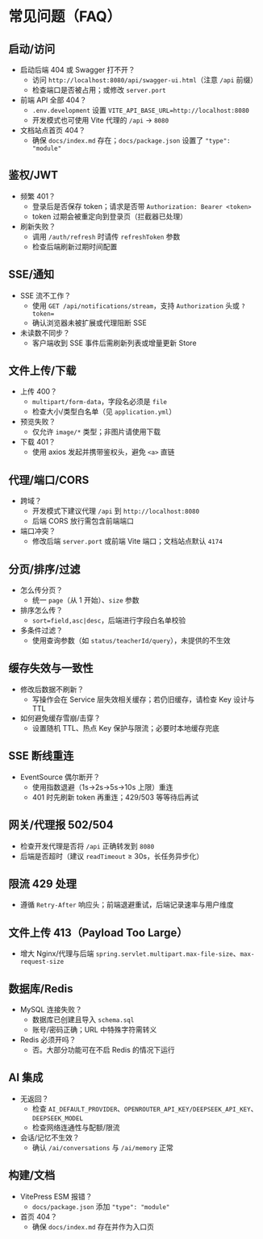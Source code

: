 # 常见问题（FAQ）

## 启动/访问
- 启动后端 404 或 Swagger 打不开？
  - 访问 `http://localhost:8080/api/swagger-ui.html`（注意 `/api` 前缀）
  - 检查端口是否被占用；或修改 `server.port`
- 前端 API 全部 404？
  - `.env.development` 设置 `VITE_API_BASE_URL=http://localhost:8080`
  - 开发模式也可使用 Vite 代理的 `/api` → `8080`
- 文档站点首页 404？
  - 确保 `docs/index.md` 存在；`docs/package.json` 设置了 `"type": "module"`

## 鉴权/JWT
- 频繁 401？
  - 登录后是否保存 token；请求是否带 `Authorization: Bearer <token>`
  - token 过期会被重定向到登录页（拦截器已处理）
- 刷新失败？
  - 调用 `/auth/refresh` 时请传 `refreshToken` 参数
  - 检查后端刷新过期时间配置

## SSE/通知
- SSE 流不工作？
  - 使用 `GET /api/notifications/stream`，支持 `Authorization` 头或 `?token=`
  - 确认浏览器未被扩展或代理阻断 SSE
- 未读数不同步？
  - 客户端收到 SSE 事件后需刷新列表或增量更新 Store

## 文件上传/下载
- 上传 400？
  - `multipart/form-data`，字段名必须是 `file`
  - 检查大小/类型白名单（见 `application.yml`）
- 预览失败？
  - 仅允许 `image/*` 类型；非图片请使用下载
- 下载 401？
  - 使用 axios 发起并携带鉴权头，避免 `<a>` 直链

## 代理/端口/CORS
- 跨域？
  - 开发模式下建议代理 `/api` 到 `http://localhost:8080`
  - 后端 CORS 放行需包含前端端口
- 端口冲突？
  - 修改后端 `server.port` 或前端 Vite 端口；文档站点默认 `4174`

## 分页/排序/过滤
- 怎么传分页？
  - 统一 `page`（从 1 开始）、`size` 参数
- 排序怎么传？
  - `sort=field,asc|desc`，后端进行字段白名单校验
- 多条件过滤？
  - 使用查询参数（如 `status/teacherId/query`），未提供的不生效

## 缓存失效与一致性
- 修改后数据不刷新？
  - 写操作会在 Service 层失效相关缓存；若仍旧缓存，请检查 Key 设计与 TTL
- 如何避免缓存雪崩/击穿？
  - 设置随机 TTL、热点 Key 保护与限流；必要时本地缓存兜底

## SSE 断线重连
- EventSource 偶尔断开？
  - 使用指数退避（1s→2s→5s→10s 上限）重连
  - 401 时先刷新 token 再重连；429/503 等等待后再试

## 网关/代理报 502/504
- 检查开发代理是否将 `/api` 正确转发到 `8080`
- 后端是否超时（建议 `readTimeout` ≥ 30s，长任务异步化）

## 限流 429 处理
- 遵循 `Retry-After` 响应头；前端退避重试，后端记录速率与用户维度

## 文件上传 413（Payload Too Large）
- 增大 Nginx/代理与后端 `spring.servlet.multipart.max-file-size`、`max-request-size`

## 数据库/Redis
- MySQL 连接失败？
  - 数据库已创建且导入 `schema.sql`
  - 账号/密码正确；URL 中特殊字符需转义
- Redis 必须开吗？
  - 否。大部分功能可在不启 Redis 的情况下运行

## AI 集成
- 无返回？
  - 检查 `AI_DEFAULT_PROVIDER`、`OPENROUTER_API_KEY/DEEPSEEK_API_KEY`、`DEEPSEEK_MODEL`
  - 检查网络连通性与配额/限流
- 会话/记忆不生效？
  - 确认 `/ai/conversations` 与 `/ai/memory` 正常

## 构建/文档
- VitePress ESM 报错？
  - `docs/package.json` 添加 `"type": "module"`
- 首页 404？
  - 确保 `docs/index.md` 存在并作为入口页
